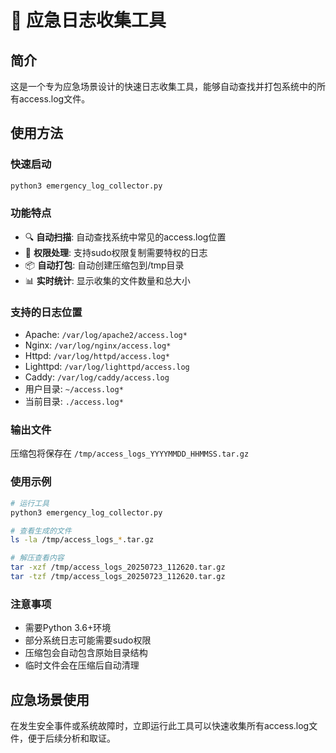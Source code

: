 # 🚨 应急日志收集工具

## 简介
这是一个专为应急场景设计的快速日志收集工具，能够自动查找并打包系统中的所有access.log文件。

## 使用方法

### 快速启动
```bash
python3 emergency_log_collector.py
```

### 功能特点
- 🔍 **自动扫描**: 自动查找系统中常见的access.log位置
- 🔐 **权限处理**: 支持sudo权限复制需要特权的日志
- 📦 **自动打包**: 自动创建压缩包到/tmp目录
- 📊 **实时统计**: 显示收集的文件数量和总大小

### 支持的日志位置
- Apache: `/var/log/apache2/access.log*`
- Nginx: `/var/log/nginx/access.log*`
- Httpd: `/var/log/httpd/access.log*`
- Lighttpd: `/var/log/lighttpd/access.log`
- Caddy: `/var/log/caddy/access.log`
- 用户目录: `~/access.log*`
- 当前目录: `./access.log*`

### 输出文件
压缩包将保存在 `/tmp/access_logs_YYYYMMDD_HHMMSS.tar.gz`

### 使用示例
```bash
# 运行工具
python3 emergency_log_collector.py

# 查看生成的文件
ls -la /tmp/access_logs_*.tar.gz

# 解压查看内容
tar -xzf /tmp/access_logs_20250723_112620.tar.gz
tar -tzf /tmp/access_logs_20250723_112620.tar.gz
```

### 注意事项
- 需要Python 3.6+环境
- 部分系统日志可能需要sudo权限
- 压缩包会自动包含原始目录结构
- 临时文件会在压缩后自动清理

## 应急场景使用
在发生安全事件或系统故障时，立即运行此工具可以快速收集所有access.log文件，便于后续分析和取证。